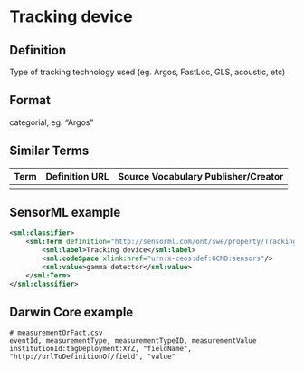 # Tracking device

## Definition 
 Type of tracking technology used (eg. Argos, FastLoc, GLS, acoustic, etc) 

## Format
 categorial, eg. “Argos”

## Similar Terms 
|Term|Definition URL|Source Vocabulary Publisher/Creator|
|----|----------|-----------------|
||||

## SensorML example
```xml
<sml:classifier>
    <sml:Term definition="http://sensorml.com/ont/swe/property/TrackingType">
        <sml:label>Tracking device</sml:label>
        <sml:codeSpace xlink:href="urn:x-ceos:def:GCMD:sensors"/>
        <sml:value>gamma detector</sml:value>
    </sml:Term>
</sml:classifier>
```
## Darwin Core example
```csv
# measurementOrFact.csv
eventId, measurementType, measurementTypeID, measurementValue
institutionId:tagDeployment:XYZ, "fieldName", "http://urlToDefinitionOf/field", "value"
```